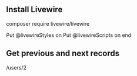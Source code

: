 ## Install Livewire
composer require livewire/livewire

Put @livewireStyles on <head>
Put @livewireScripts on end <body>

## Get previous and next records
/users/2